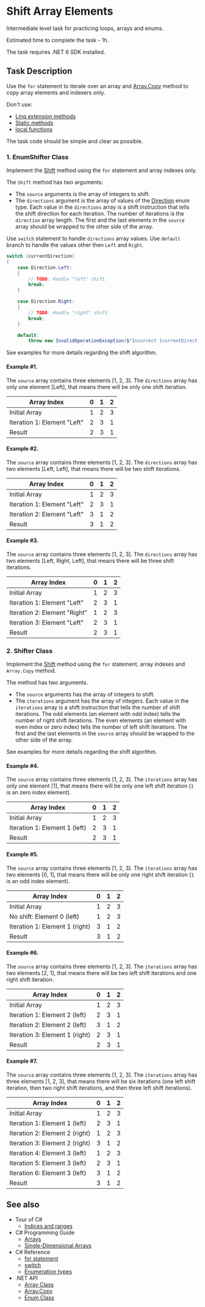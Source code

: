 # Shift Array Elements

Intermediate level task for practicing loops, arrays and enums.

Estimated time to complete the task - 1h.

The task requires .NET 6 SDK installed.


## Task Description

Use the `for` statement to iterate over an array and [Array.Copy](https://docs.microsoft.com/en-us/dotnet/api/system.array.copy) method to copy array elements and indexers only.

Don't use:
* [Linq extension methods](https://docs.microsoft.com/en-us/dotnet/api/system.linq)
* [Static methods](https://docs.microsoft.com/en-us/dotnet/csharp/programming-guide/classes-and-structs/static-classes-and-static-class-members)
* [local functions](https://docs.microsoft.com/en-us/dotnet/csharp/programming-guide/classes-and-structs/local-functions)

The task code should be simple and clear as possible.


### 1. EnumShifter Class

Implement the [Shift](ShiftArrayElements/EnumShifter.cs#L13) method using the `for` statement and array indexes only.

The `Shift` method has two arguments:
* The `source` arguments is the array of integers to shift.
* The `directions` argument is the array of values of the [Direction](ShiftArrayElements/Direction.cs) enum type. Each value in the `directions` array is a shift instruction that tells the shift direction for each iteration. The number of iterations is the `direction` array length. The first and the last elements in the `source` array should be wrapped to the other side of the array.

Use `switch` statement to handle `directions` array values. Use `default` branch to handle the values other then `Left` and `Right`.

```cs
switch (currentDirection)
{
    case Direction.Left:
    {
        // TODO: Handle "left" shift.
        break;
    }

    case Direction.Right:
    {
        // TODO: Handle "right" shift.
        break;
    }

    default:
        throw new InvalidOperationException($"Incorrect {currentDirection} enum value.");
```

See examples for more details regarding the shift algorithm.


#### Example #1.

The `source` array contains three elements [1, 2, 3]. The `directions` array has only one element [Left], that means there will be only one shift iteration.

| Array Index                  | 0 | 1 | 2 |
|------------------------------|---|---|---|
| Initial Array                | 1 | 2 | 3 |
| Iteration 1: Element "Left"  | 2 | 3 | 1 |
| Result                       | 2 | 3 | 1 |


#### Example #2.

The `source` array contains three elements [1, 2, 3]. The `directions` array has two elements [Left, Left], that means there will be two shift iterations.

| Array Index                  | 0 | 1 | 2 |
|------------------------------|---|---|---|
| Initial Array                | 1 | 2 | 3 |
| Iteration 1: Element "Left"  | 2 | 3 | 1 |
| Iteration 2: Element "Left"  | 3 | 1 | 2 |
| Result                       | 3 | 1 | 2 |


#### Example #3.

The `source` array contains three elements [1, 2, 3]. The `directions` array has two elements [Left, Right, Left], that means there will be three shift iterations.

| Array Index                  | 0 | 1 | 2 |
|------------------------------|---|---|---|
| Initial Array                | 1 | 2 | 3 |
| Iteration 1: Element "Left"  | 2 | 3 | 1 |
| Iteration 2: Element "Right" | 1 | 2 | 3 |
| Iteration 3: Element "Left"  | 2 | 3 | 1 |
| Result                       | 2 | 3 | 1 |


### 2. Shifter Class

Implement the [Shift](ShiftArrayElements/Shifter.cs#L12) method using the `for` statement, array indexes and `Array.Copy` method.

The method has two arguments.
* The `source` arguments has the array of integers to shift.
* The `iterations` argument has the array of integers. Each value in the `iterations` array is a shift instruction that tells the number of shift iterations. The odd elements (an element with odd index) tells the number of right shift iterations. The even elements (an element with even index or zero index) tells the number of left shift iterations. The first and the last elements in the `source` array should be wrapped to the other side of the array.

See examples for more details regarding the shift algorithm.


#### Example #4.

The `source` array contains three elements [1, 2, 3]. The `iterations` array has only one element [1], that means there will be only one left shift iteration (`1` is an zero index element).

| Array Index                     | 0 | 1 | 2 |
|---------------------------------|---|---|---|
| Initial Array                   | 1 | 2 | 3 |
| Iteration 1: Element 1 (left)   | 2 | 3 | 1 |
| Result                          | 2 | 3 | 1 |


#### Example #5.

The `source` array contains three elements [1, 2, 3]. The `iterations` array has two elements [0, 1], that means there will be only one right shift iteration (`1` is an odd index element).

| Array Index                     | 0 | 1 | 2 |
|---------------------------------|---|---|---|
| Initial Array                   | 1 | 2 | 3 |
| No shift: Element 0 (left)      | 1 | 2 | 3 |
| Iteration 1: Element 1 (right)  | 3 | 1 | 2 |
| Result                          | 3 | 1 | 2 |


#### Example #6.

The `source` array contains three elements [1, 2, 3]. The `iterations` array has two elements [2, 1], that means there will be two left shift iterations and one right shift iteration.

| Array Index                     | 0 | 1 | 2 |
|---------------------------------|---|---|---|
| Initial Array                   | 1 | 2 | 3 |
| Iteration 1: Element 2 (left)   | 2 | 3 | 1 |
| Iteration 2: Element 2 (left)   | 3 | 1 | 2 |
| Iteration 3: Element 1 (right)  | 2 | 3 | 1 |
| Result                          | 2 | 3 | 1 |


#### Example #7.

The `source` array contains three elements [1, 2, 3]. The `iterations` array has three elements [1, 2, 3], that means there will be six iterations (one left shift iteration, then two right shift iterations, and then three left shift iterations).

| Array Index                     | 0 | 1 | 2 |
|---------------------------------|---|---|---|
| Initial Array                   | 1 | 2 | 3 |
| Iteration 1: Element 1 (left)   | 2 | 3 | 1 |
| Iteration 2: Element 2 (right)  | 1 | 2 | 3 |
| Iteration 3: Element 2 (right)  | 3 | 1 | 2 |
| Iteration 4: Element 3 (left)   | 1 | 2 | 3 |
| Iteration 5: Element 3 (left)   | 2 | 3 | 1 |
| Iteration 6: Element 3 (left)   | 3 | 1 | 2 |
| Result                          | 3 | 1 | 2 |


## See also

* Tour of C#
  * [Indices and ranges](https://docs.microsoft.com/en-us/dotnet/csharp/tutorials/ranges-indexes)
* C# Programming Guide
  * [Arrays](https://docs.microsoft.com/en-us/dotnet/csharp/programming-guide/arrays/)
  * [Single-Dimensional Arrays](https://docs.microsoft.com/en-us/dotnet/csharp/programming-guide/arrays/single-dimensional-arrays)
* C# Reference
  * [for statement](https://docs.microsoft.com/en-us/dotnet/csharp/language-reference/keywords/for)
  * [switch](https://docs.microsoft.com/en-us/dotnet/csharp/language-reference/keywords/switch)
  * [Enumeration types](https://docs.microsoft.com/en-us/dotnet/csharp/language-reference/builtin-types/enum)
* .NET API
  * [Array Class](https://docs.microsoft.com/en-us/dotnet/api/system.array)
  * [Array.Copy](https://docs.microsoft.com/en-us/dotnet/api/system.array.copy)
  * [Enum Class](https://docs.microsoft.com/en-us/dotnet/api/system.enum)
